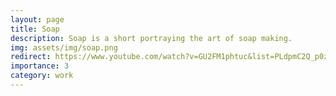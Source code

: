 ```yaml
---
layout: page
title: Soap
description: Soap is a short portraying the art of soap making.
img: assets/img/soap.png
redirect: https://www.youtube.com/watch?v=GU2FM1phtuc&list=PLdpmC2Q_p0zTnXGFJ0d88_vr6PvIhcTAY&index=5
importance: 3
category: work
---
```

